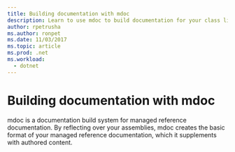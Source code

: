 ```yaml
---
title: Building documentation with mdoc
description: Learn to use mdoc to build documentation for your class library.
author: rpetrusha
ms.author: ronpet
ms.date: 11/03/2017
ms.topic: article
ms.prod: .net
ms.workload: 
  - dotnet
---
```

# Building documentation with mdoc

mdoc is a documentation build system for managed reference documentation. By reflecting over your assemblies, mdoc creates the basic format of your managed reference documentation, which it supplements with authored content.